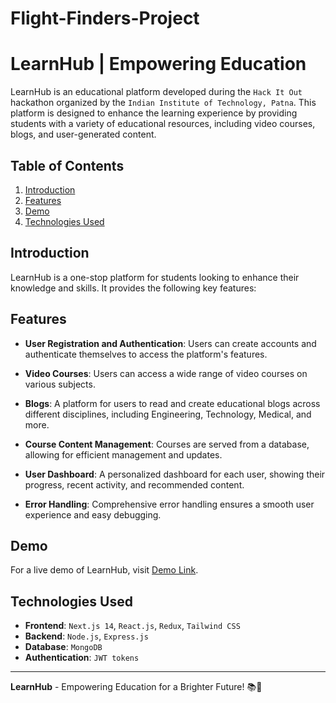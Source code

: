 # Flight-Finders-Project
# LearnHub | Empowering Education
LearnHub is an educational platform developed during the `Hack It Out` hackathon organized by the `Indian Institute of Technology, Patna`. This platform is designed to enhance the learning experience by providing students with a variety of educational resources, including video courses, blogs, and user-generated content.

## Table of Contents

1. [Introduction](#introduction)
2. [Features](#features)
3. [Demo](#demo)
4. [Technologies Used](#technologies-used)

## Introduction
LearnHub is a one-stop platform for students looking to enhance their knowledge and skills. It provides the following key features:

## Features

- **User Registration and Authentication**: Users can create accounts and authenticate themselves to access the platform's features.

- **Video Courses**: Users can access a wide range of video courses on various subjects.

- **Blogs**: A platform for users to read and create educational blogs across different disciplines, including Engineering, Technology, Medical, and more.

- **Course Content Management**: Courses are served from a database, allowing for efficient management and updates.

- **User Dashboard**: A personalized dashboard for each user, showing their progress, recent activity, and recommended content.

- **Error Handling**: Comprehensive error handling ensures a smooth user experience and easy debugging.

## Demo
For a live demo of LearnHub, visit [Demo Link](https://www.canva.com/design/DAFzCeEE0QA/VgD1I3SKJUVAab2HS_SN8w/watch?utm_content=DAFzCeEE0QA&utm_campaign=designshare&utm_medium=link&utm_source=editor).

## Technologies Used

- **Frontend**: `Next.js 14`, `React.js`, `Redux`, `Tailwind CSS`
- **Backend**: `Node.js`, `Express.js`
- **Database**: `MongoDB`
- **Authentication**: `JWT tokens`

---

**LearnHub** - Empowering Education for a Brighter Future! 📚🚀

